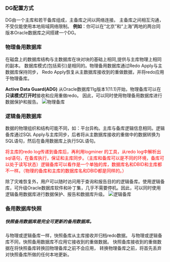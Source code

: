 ### **DG配置方式**
DG由一个主库和若干备库组成，主备库之间以网络连接。
主备库之间相互沟通，不受仅能使用本地局域网络限制。
**例如**：你可以在“北京”和“上海”两地的两台同版本Oracle数据库之间搭建一个DG。



### **物理备用数据库**

在磁盘上的数据库结构与主数据库在块对块的基础上相同,提供与主库物理上相同的副本。
数据库模式(包括索引)是相同的。物理备用数据库通过Redo Apply与主数据库保持同步，
Redo Apply恢复从主数据库接收到的重做数据，并将redo应用于物理备库。

**Active Data Guard(ADG)**
从Oracle数据库11g版本1(11.1)开始，物理备库可以在**只读模式打开时**接收和应用重做redo。
因此，可以同时使用物理备用数据库进行数据保护和报告。
![物理备库](http://cdn.lifemini.cn/dbblog/20210115/2a065e73ddcf478c9954bc48af0a172e.png)





### **逻辑备用数据库**

数据的物理组织和结构可能不同，如：平台异构。主库与备库逻辑信息相同。逻辑备库通过SQL Apply与主库同步，后者将从主数据库接收的重做中的数据转换为SQL语句，然后在备用数据库上执行SQL语句。

<div style="color:red">将主库的redo log传递到备库后，再利用logminer 的工具，从redo log中解析出sql语句，在备库执行，保证和主库同步。（主库和备库可以是不同的环境，备库可以处于读写状态）逻辑备库可以看作是一个单独的库，数据库名和DBID和主库都不一样。（物理的备库和主库的数据库名和DBID都是同样的。）</div>

除了灾难恢复外，用户可以随时访问用于查询和报告目的的逻辑备库。使用逻辑备库，可升级Oracle数据库软件和补丁集，几乎不需要停机。因此，可以同时使用逻辑备用数据库进行数据保护、报告和数据库升级。
![逻辑备库](http://cdn.lifemini.cn/dbblog/20210115/5e0e0837d27b42b68d6e52860583637e.png)





### **备用数据库快照**

##### 快照备用数据库是完全可更新的备用数据库。

与物理或逻辑备库一样，快照备库从主库接收并归档redo数据。
与物理或逻辑备库不同，快照备用数据库不应用它接收到的重做数据。
快照备库接收到的重做数据在将快照备库转换回物理备库之前不会应用，
转换物理备库之前，将首先丢弃对快照备库所做的任何本地更新。